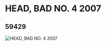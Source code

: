 # HEAD, BAD NO. 4  2007
## 59429
![HEAD, BAD NO. 4  2007](https://lc-www-live-s.legocdn.com/media/bricks/5/2/4505094.jpg)